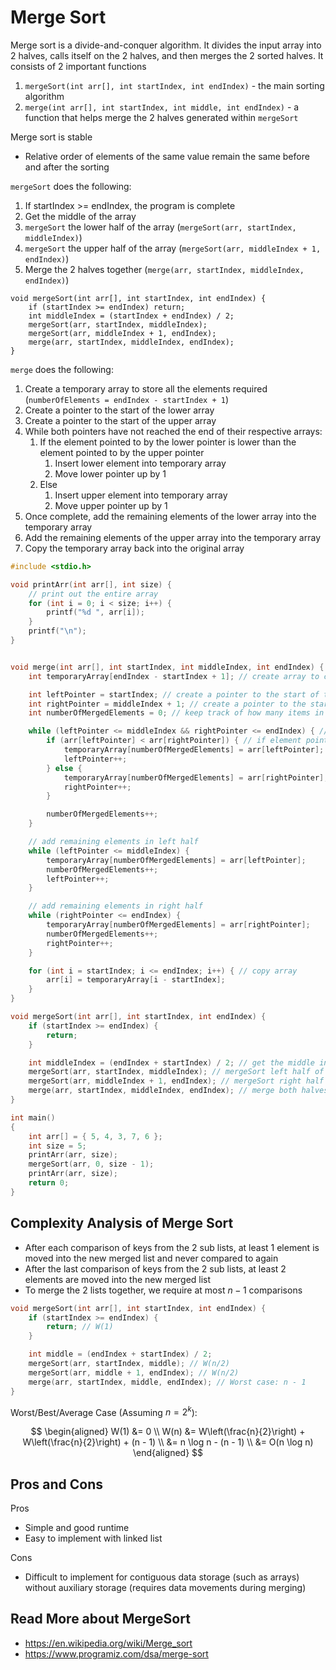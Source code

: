 # Merge Sort

Merge sort is a divide-and-conquer algorithm. It divides the input array into 2 halves, calls itself on the 2 halves, and then merges the 2 sorted halves. It consists of 2 important functions

1. `mergeSort(int arr[], int startIndex, int endIndex)` - the main sorting algorithm
2. `merge(int arr[], int startIndex, int middle, int endIndex)` - a function that helps merge the 2 halves generated within `mergeSort`

Merge sort is stable

- Relative order of elements of the same value remain the same before and after the sorting

`mergeSort` does the following:

1. If startIndex >= endIndex, the program is complete
2. Get the middle of the array
3. `mergeSort` the lower half of the array (`mergeSort(arr, startIndex, middleIndex)`)
4. `mergeSort` the upper half of the array (`mergeSort(arr, middleIndex + 1, endIndex)`)
5. Merge the 2 halves together (`merge(arr, startIndex, middleIndex, endIndex)`)

```
void mergeSort(int arr[], int startIndex, int endIndex) {
    if (startIndex >= endIndex) return;
    int middleIndex = (startIndex + endIndex) / 2;
    mergeSort(arr, startIndex, middleIndex);
    mergeSort(arr, middleIndex + 1, endIndex);
    merge(arr, startIndex, middleIndex, endIndex);
}
```

`merge` does the following:

1. Create a temporary array to store all the elements required (`numberOfElements = endIndex - startIndex + 1`)
2. Create a pointer to the start of the lower array
3. Create a pointer to the start of the upper array
4. While both pointers have not reached the end of their respective arrays:
   1. If the element pointed to by the lower pointer is lower than the element pointed to by the upper pointer
      1. Insert lower element into temporary array
      2. Move lower pointer up by 1
   2. Else
      1. Insert upper element into temporary array
      2. Move upper pointer up by 1
5. Once complete, add the remaining elements of the lower array into the temporary array
6. Add the remaining elements of the upper array into the temporary array
7. Copy the temporary array back into the original array

```c
#include <stdio.h>

void printArr(int arr[], int size) {
    // print out the entire array
    for (int i = 0; i < size; i++) {
        printf("%d ", arr[i]);
    }
    printf("\n");
}


void merge(int arr[], int startIndex, int middleIndex, int endIndex) {
    int temporaryArray[endIndex - startIndex + 1]; // create array to copy elements into

    int leftPointer = startIndex; // create a pointer to the start of the left array
    int rightPointer = middleIndex + 1; // create a pointer to the start of the right array
    int numberOfMergedElements = 0; // keep track of how many items in temporaryArray

    while (leftPointer <= middleIndex && rightPointer <= endIndex) { // traverse through left and right halves
        if (arr[leftPointer] < arr[rightPointer]) { // if element pointed to in the left half is smaller
            temporaryArray[numberOfMergedElements] = arr[leftPointer]; // copy to temp array
            leftPointer++;
        } else {
            temporaryArray[numberOfMergedElements] = arr[rightPointer]; // else copy right half element to temp array
            rightPointer++;
        }

        numberOfMergedElements++;
    }

    // add remaining elements in left half
    while (leftPointer <= middleIndex) {
        temporaryArray[numberOfMergedElements] = arr[leftPointer];
        numberOfMergedElements++;
        leftPointer++;
    }

    // add remaining elements in right half
    while (rightPointer <= endIndex) {
        temporaryArray[numberOfMergedElements] = arr[rightPointer];
        numberOfMergedElements++;
        rightPointer++;
    }

    for (int i = startIndex; i <= endIndex; i++) { // copy array
        arr[i] = temporaryArray[i - startIndex];
    }
}

void mergeSort(int arr[], int startIndex, int endIndex) {
    if (startIndex >= endIndex) {
        return;
    }

    int middleIndex = (endIndex + startIndex) / 2; // get the middle index of the array
    mergeSort(arr, startIndex, middleIndex); // mergeSort left half of array
    mergeSort(arr, middleIndex + 1, endIndex); // mergeSort right half of array
    merge(arr, startIndex, middleIndex, endIndex); // merge both halves together
}

int main()
{
    int arr[] = { 5, 4, 3, 7, 6 };
    int size = 5;
    printArr(arr, size);
    mergeSort(arr, 0, size - 1);
    printArr(arr, size);
    return 0;
}
```

## Complexity Analysis of Merge Sort

- After each comparison of keys from the 2 sub lists, at least 1 element is moved into the new merged list and never compared to again
- After the last comparison of keys from the 2 sub lists, at least 2 elements are moved into the new merged list
- To merge the 2 lists together, we require at most $n-1$ comparisons

```c
void mergeSort(int arr[], int startIndex, int endIndex) {
    if (startIndex >= endIndex) {
        return; // W(1)
    }

    int middle = (endIndex + startIndex) / 2;
    mergeSort(arr, startIndex, middle); // W(n/2)
    mergeSort(arr, middle + 1, endIndex); // W(n/2)
    merge(arr, startIndex, middle, endIndex); // Worst case: n - 1
}
```

Worst/Best/Average Case (Assuming $n = 2^k$):

$$
\begin{aligned}
W(1) &= 0 \\
W(n) &= W\left(\frac{n}{2}\right) + W\left(\frac{n}{2}\right) + (n - 1) \\
&= n \log n - (n - 1) \\
&= O(n \log n)
\end{aligned}
$$

## Pros and Cons

Pros

- Simple and good runtime
- Easy to implement with linked list

Cons

- Difficult to implement for contiguous data storage (such as arrays) without auxiliary storage (requires data movements during merging)

## Read More about MergeSort

- https://en.wikipedia.org/wiki/Merge_sort
- https://www.programiz.com/dsa/merge-sort
